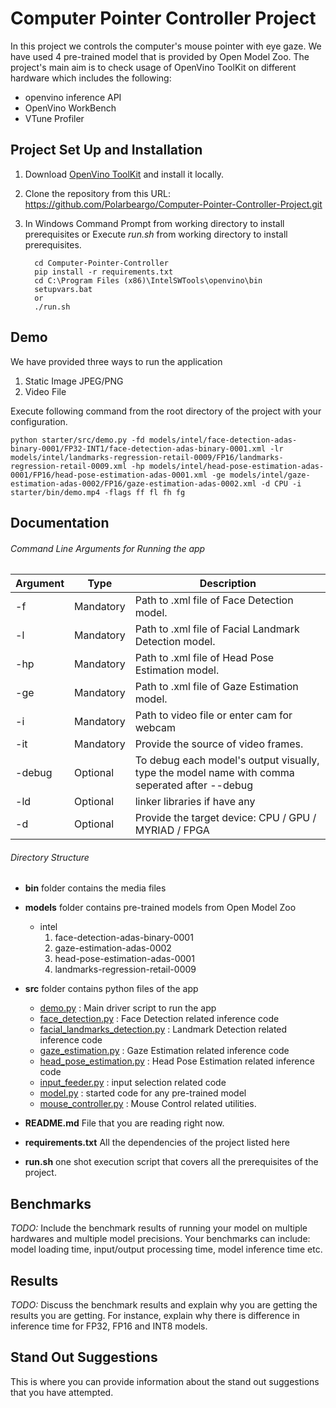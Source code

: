 # Computer Pointer Controller Project

In this project we controls the computer's mouse pointer with eye gaze.
We have used 4 pre-trained model that is provided by Open Model Zoo.
The project's main aim is to check usage of OpenVino ToolKit on different hardware
which includes the following:

- openvino inference API
- OpenVino WorkBench
- VTune Profiler

## Project Set Up and Installation

1. Download [OpenVino ToolKit](https://software.intel.com/content/www/us/en/develop/tools/openvino-toolkit/choose-download.html) and install it locally.

2. Clone the repository from this URL: https://github.com/Polarbeargo/Computer-Pointer-Controller-Project.git
           
3. In Windows Command Prompt from working directory to install prerequisites or Execute <i>run.sh</i> from working directory to install prerequisites.

         cd Computer-Pointer-Controller
         pip install -r requirements.txt
         cd C:\Program Files (x86)\IntelSWTools\openvino\bin
         setupvars.bat
         or
         ./run.sh


## Demo

We have provided three ways to run the application
1. Static Image JPEG/PNG
2. Video File

Execute following command from the root directory of the project with your configuration.
    
    python starter/src/demo.py -fd models/intel/face-detection-adas-binary-0001/FP32-INT1/face-detection-adas-binary-0001.xml -lr models/intel/landmarks-regression-retail-0009/FP16/landmarks-regression-retail-0009.xml -hp models/intel/head-pose-estimation-adas-0001/FP16/head-pose-estimation-adas-0001.xml -ge models/intel/gaze-estimation-adas-0002/FP16/gaze-estimation-adas-0002.xml -d CPU -i starter/bin/demo.mp4 -flags ff fl fh fg

## Documentation

###### Command Line Arguments for Running the app

Argument|Type|Description
| ------------- | ------------- | -------------
-f | Mandatory | Path to .xml file of Face Detection model.
-l | Mandatory | Path to .xml file of Facial Landmark Detection model.
-hp| Mandatory | Path to .xml file of Head Pose Estimation model.
-ge| Mandatory | Path to .xml file of Gaze Estimation model.
-i| Mandatory | Path to video file or enter cam for webcam
-it| Mandatory | Provide the source of video frames.
-debug  | Optional | To debug each model's output visually, type the model name with comma seperated after --debug
-ld | Optional | linker libraries if have any
-d | Optional | Provide the target device: CPU / GPU / MYRIAD / FPGA

###### Directory Structure

- <b>bin</b> folder contains the media files
- <b>models</b> folder contains pre-trained models from Open Model Zoo
    - intel
        1. face-detection-adas-binary-0001
        2. gaze-estimation-adas-0002
        3. head-pose-estimation-adas-0001
        4. landmarks-regression-retail-0009
- <b>src</b> folder contains python files of the app
    
    + [demo.py](./starter/src/demo.py) : Main driver script to run the app
    + [face_detection.py](./starter/src/face_detection.py) : Face Detection related inference code
    + [facial_landmarks_detection.py](./starter/src/facial_landmarks_detection.py) : Landmark Detection related inference code
    + [gaze_estimation.py](./starter/src/gaze_estimation.py) : Gaze Estimation related inference code
    + [head_pose_estimation.py](./starter/src/head_pose_estimation.py) : Head Pose Estimation related inference code
    + [input_feeder.py](./starter/src/input_feeder.py) : input selection related code
    + [model.py](./starter/src/model.py) : started code for any pre-trained model
    + [mouse_controller.py](./starter/src/mouse_controller.py) : Mouse Control related utilities.
    
- <b>README.md</b> File that you are reading right now.
- <b>requirements.txt</b> All the dependencies of the project listed here
- <b>run.sh</b> one shot execution script that covers all the prerequisites of the project.

## Benchmarks
*TODO:* Include the benchmark results of running your model on multiple hardwares and multiple model precisions. Your benchmarks can include: model loading time, input/output processing time, model inference time etc.

## Results
*TODO:* Discuss the benchmark results and explain why you are getting the results you are getting. For instance, explain why there is difference in inference time for FP32, FP16 and INT8 models.

## Stand Out Suggestions
This is where you can provide information about the stand out suggestions that you have attempted.
